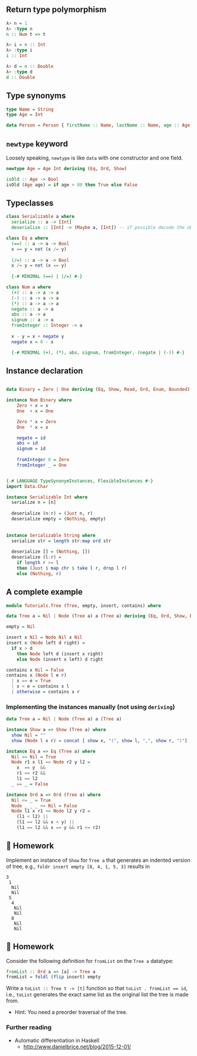 
## Return type polymorphism

```haskell
λ> n = 1
λ> :type n
n :: Num t => t

λ> i = n :: Int
λ> :type i
i :: Int

λ> d = n :: Double
λ> :type d
d :: Double
```

## Type synonyms

```haskell
type Name = String
type Age = Int

data Person = Person { firstName :: Name, lastName :: Name, age :: Age }

```

## `newtype` keyword

Loosely speaking, `newtype` is like `data` with one constructor and one field.

```haskell
newtype Age = Age Int deriving (Eq, Ord, Show)

isOld :: Age -> Bool
isOld (Age age) = if age > 80 then True else False
```

## Typeclasses

```haskell
class Serializable a where
  serialize :: a -> [Int]
  deserialize :: [Int] -> (Maybe a, [Int]) -- if possible decode the object, return the remainder as well
```

```haskell
class Eq a where
  (==) :: a -> a -> Bool
  x == y = not (x /= y)
  
  (/=) :: a -> a -> Bool
  x /= y = not (x == y)
  
  {-# MINIMAL (==) | (/=) #-}
```

```haskell
class Num a where
  (+) :: a -> a -> a
  (-) :: a -> a -> a
  (*) :: a -> a -> a
  negate :: a -> a
  abs :: a -> a
  signum :: a -> a
  fromInteger :: Integer -> a
  
  x - y = x + negate y
  negate x = 0 - x

  {-# MINIMAL (+), (*), abs, signum, fromInteger, (negate | (-)) #-}
```

## Instance declaration

```haskell

data Binary = Zero | One deriving (Eq, Show, Read, Ord, Enum, Bounded)

instance Num Binary where
    Zero + x = x
    One  + x = One

    Zero * x = Zero
    One  * x = x

    negate = id
    abs = id
    signum = id
    
    fromInteger 0 = Zero
    fromInteger _ = One

```

```haskell

{-# LANGUAGE TypeSynonymInstances, FlexibleInstances #-}
import Data.Char

instance Serializable Int where
  serialize n = [n]
  
  deserialize (n:r) = (Just n, r)
  deserialize empty = (Nothing, empty)
  
  
instance Serializable String where
  serialize str = length str:map ord str
  
  deserialize [] = (Nothing, [])
  deserialize (l:r) =
    if length r >= l
    then (Just $ map chr $ take l r, drop l r)
    else (Nothing, r)

```

## A complete example

```haskell
module Tutorials.Tree (Tree, empty, insert, contains) where

data Tree a = Nil | Node (Tree a) a (Tree a) deriving (Eq, Ord, Show, Read)

empty = Nil

insert x Nil = Node Nil x Nil
insert x (Node left d right) =
  if x > d
    then Node left d (insert x right)
    else Node (insert x left) d right

contains x Nil = False
contains x (Node l e r)
  | x == e = True
  | x < e = contains x l
  | otherwise = contains x r

```

### Implementing the instances manually (not using `deriving`)
```haskell
data Tree a = Nil | Node (Tree a) a (Tree a)

instance Show a => Show (Tree a) where
  show Nil = ""
  show (Node l x r) = concat [ show x, "(", show l, ",", show r, ")"]

instance Eq a => Eq (Tree a) where
  Nil == Nil = True
  Node r1 x l1 == Node r2 y l2 =
    x  == y  &&
    r1 == r2 && 
    l1 == l2
  _ == _ = False

instance Ord a => Ord (Tree a) where
  Nil <= _ = True
  Node _ _ _ <= Nil = False
  Node l1 x r1 <= Node l2 y r2 =
    (l1 < l2) ||
    (l1 == l2 && x < y) ||
    (l1 == l2 && x == y && r1 <= r2)
```

## :ledger: Homework
Implement an instance of `Show` for `Tree a` that generates an indented version of tree,
e.g.,
`foldr insert empty [8, 4, 1, 5, 3]`
results in

```
3
 1
  Nil
  Nil
 5
  4
   Nil
   Nil
  8
   Nil
   Nil
```

## :ledger: Homework
Consider the following definition for `fromList` on the `Tree a` datatype:

```haskell
fromList :: Ord a => [a] -> Tree a
fromList = foldl (flip insert) empty
```

Write a `toList :: Tree t -> [t]` function so that `toList . fromList == id`,
i.e.,
`toList` generates the exact same list as the original list the tree is made from.
  - Hint: You need a preorder traversal of the tree.

### Further reading

* Automatic differentiation in Haskell
  * http://www.danielbrice.net/blog/2015-12-01/
